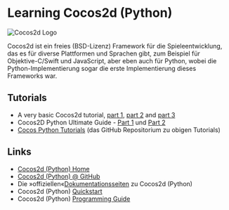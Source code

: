 # Learning Cocos2d (Python)

![Cocos2d Logo](images/cocos2d.png)

Cocos2d ist ein freies (BSD-Lizenz) Framework für die Spieleentwicklung, das es für diverse Plattformen und Sprachen gibt, zum Beispiel für Objektive-C/Swift und JavaScript, aber eben auch für Python, wobei die Python-Implementierung sogar die erste Implementierung dieses Frameworks war.


## Tutorials

- A very basic Cocos2d tutorial, [part 1](http://www.natan.termitnjak.net/tutorials/cocos2d_basic_1.html), [part 2](http://www.natan.termitnjak.net/tutorials/cocos2d_basic_2.html) and [part 3](http://www.natan.termitnjak.net/tutorials/cocos2d_basic_3.html)
- Cocos2D Python Ultimate Guide - [Part 1](http://blog.liamrahav.me/2015/06/05/cocos2d-python-1/) und [Part 2](http://blog.liamrahav.me/2015/06/11/cocos2d-python-2/)
- [Cocos Python Tutorials](https://github.com/LiamRahav/cocos2d-python-tutorials) (das GitHub Repositorium zu obigen Tutorials)

## Links

- [Cocos2d (Python) Home](http://python.cocos2d.org/)
- [Cocos2d (Python) @ GitHub](https://github.com/los-cocos/cocos)
- Die »offiziellen«[Dokumentationsseiten](http://python.cocos2d.org/doc.html) zu Cocos2d (Python)
- Cocos2d (Python) [Quickstart](http://python.cocos2d.org/doc/programming_guide/quickstart.html)
- Cocos2d (Python) [Programming Guide](http://python.cocos2d.org/doc/programming_guide/)
